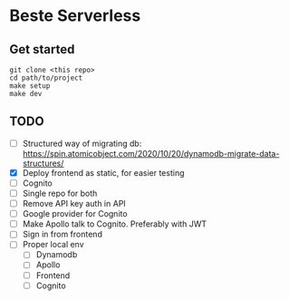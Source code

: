 # Beste Serverless

## Get started

```
git clone <this repo>
cd path/to/project
make setup
make dev
```

## TODO

- [ ] Structured way of migrating db: https://spin.atomicobject.com/2020/10/20/dynamodb-migrate-data-structures/
- [x] Deploy frontend as static, for easier testing
- [ ] Cognito
- [ ] Single repo for both
- [ ] Remove API key auth in API
- [ ] Google provider for Cognito
- [ ] Make Apollo talk to Cognito. Preferably with JWT
- [ ] Sign in from frontend
- [ ] Proper local env
  - [ ] Dynamodb
  - [ ] Apollo
  - [ ] Frontend
  - [ ] Cognito
